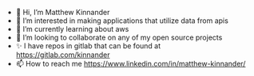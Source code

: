 - 👋 Hi, I’m Matthew Kinnander
- 👀 I’m interested in making applications that utilize data from apis
- 🌱 I’m currently learning about aws
- 💞️ I’m looking to collaborate on any of my open source projects
- ✨ I have repos in gitlab that can be found at https://gitlab.com/kinnander
- 📫 How to reach me https://www.linkedin.com/in/matthew-kinnander/
